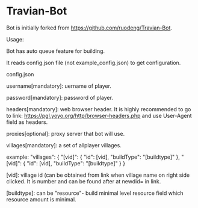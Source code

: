 # Travian-Bot
Bot is initially forked from https://github.com/ruodeng/Travian-Bot.

Usage:

Bot has auto queue feature for building.

It reads config.json file (not example_config.json) to get configuration.

config.json

username[mandatory]:  uername of player.

password[mandatory]: password of player.

headers[mandatory]: web browser header. It is highly recommended to go to link: https://pgl.yoyo.org/http/browser-headers.php and use User-Agent field as headers.

proxies[optional]: proxy server that bot will use.

villages[mandatory]: a set of allplayer villages.

example:
"villages": {
    "[vid]": {
      "id": [vid],
      "buildType": "[buildtype]"
    },
    "[vid]": {
      "id": [vid],
      "buildType": "[buildtype]"
    }
  }

   [vid]: village id (can be obtained from link when village name on right side clicked. It is number and can be found after at newdid= in link.
  
   [buildtype]: can be "resource"- build minimal level resource field which resource amount is minimal.
  
  
  
